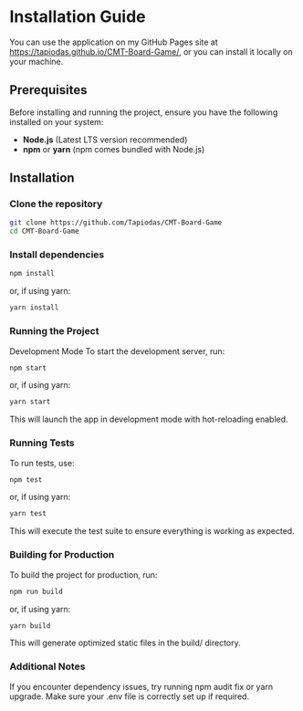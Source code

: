 # Installation Guide

You can use the application on my GitHub Pages site at https://tapiodas.github.io/CMT-Board-Game/, or you can install it locally on your machine.

## Prerequisites

Before installing and running the project, ensure you have the following installed on your system:

- **Node.js** (Latest LTS version recommended)
- **npm** or **yarn** (npm comes bundled with Node.js)

## Installation

### Clone the repository

```sh
git clone https://github.com/Tapiodas/CMT-Board-Game
cd CMT-Board-Game
```

### Install dependencies

```sh
npm install
```
or, if using yarn:
```sh
yarn install
```

### Running the Project
Development Mode
To start the development server, run:
```sh
npm start
```
or, if using yarn:
```sh
yarn start
```

This will launch the app in development mode with hot-reloading enabled.

### Running Tests
To run tests, use:

```sh
npm test
```
or, if using yarn:
```sh
yarn test
```
This will execute the test suite to ensure everything is working as expected.

### Building for Production
To build the project for production, run:

```sh
npm run build
```
or, if using yarn:
```sh
yarn build
```
This will generate optimized static files in the build/ directory.

### Additional Notes
If you encounter dependency issues, try running npm audit fix or yarn upgrade.
Make sure your .env file is correctly set up if required.
